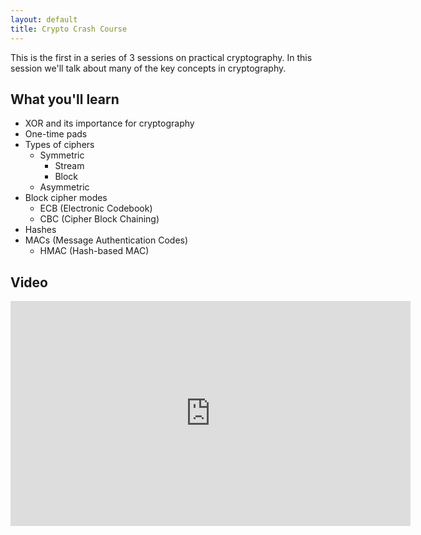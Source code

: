 ```yaml
---
layout: default
title: Crypto Crash Course
---
```


This is the first in a series of 3 sessions on practical cryptography.  In this session we'll talk about many of the key concepts in cryptography.

What you'll learn
-----------------

- XOR and its importance for cryptography
- One-time pads
- Types of ciphers
	- Symmetric
		- Stream
		- Block
	- Asymmetric
- Block cipher modes
	- ECB (Electronic Codebook)
	- CBC (Cipher Block Chaining)
- Hashes
- MACs (Message Authentication Codes)
	- HMAC (Hash-based MAC)

Video
-----

<div class="container">
	<iframe id="ytplayer" type="text/html" width="640" height="360" src="https://www.youtube-nocookie.com/embed/NTpzmPML42E?rel=0&autoplay=0&origin={{ site.url }}" frameborder="0"></iframe>
</div>
